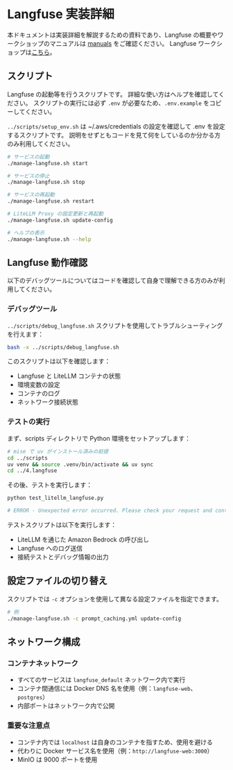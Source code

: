 # Langfuse 実装詳細

本ドキュメントは実装詳細を解説するための資料であり、Langfuse の概要やワークショップのマニュアルは [manuals](../manuals/README.md) をご確認ください。
Langfuse ワークショップは[こちら](../manuals/workshops/langfuse.md)。

## スクリプト

Langfuse の起動等を行うスクリプトです。
詳細な使い方はヘルプを確認してください。
スクリプトの実行には必ず `.env` が必要なため、`.env.example` をコピーしてください。

`../scripts/setup_env.sh` は ~/.aws/credentials の設定を確認して .env を設定するスクリプトです。
説明をせずともコードを見て何をしているのか分かる方のみ利用してください。

```bash
# サービスの起動
./manage-langfuse.sh start

# サービスの停止
./manage-langfuse.sh stop

# サービスの再起動
./manage-langfuse.sh restart

# LiteLLM Proxy の設定更新と再起動
./manage-langfuse.sh update-config

# ヘルプの表示
./manage-langfuse.sh --help
```

## Langfuse 動作確認

以下のデバッグツールについてはコードを確認して自身で理解できる方のみが利用してください。


### デバッグツール

`../scripts/debug_langfuse.sh` スクリプトを使用してトラブルシューティングを行えます：

```bash
bash -x ../scripts/debug_langfuse.sh
```

このスクリプトは以下を確認します：
- Langfuse と LiteLLM コンテナの状態
- 環境変数の設定
- コンテナのログ
- ネットワーク接続状態

### テストの実行

まず、scripts ディレクトリで Python 環境をセットアップします：

```bash
# mise で uv がインストール済みの前提
cd ../scripts
uv venv && source .venv/bin/activate && uv sync
cd ../4.langfuse
```

その後、テストを実行します：

```bash
python test_litellm_langfuse.py

# ERROR - Unexpected error occurred. Please check your request and contact support: https://langfuse.com/support. このようなワーニングが出ることがありますが、既知の Langfuse のバグのため動作に問題はありません。https://github.com/orgs/langfuse/discussions/6194
```

テストスクリプトは以下を実行します：
- LiteLLM を通じた Amazon Bedrock の呼び出し
- Langfuse へのログ送信
- 接続テストとデバッグ情報の出力

## 設定ファイルの切り替え

スクリプトでは `-c` オプションを使用して異なる設定ファイルを指定できます。

```bash
# 例
./manage-langfuse.sh -c prompt_caching.yml update-config
```

## ネットワーク構成

### コンテナネットワーク
- すべてのサービスは `langfuse_default` ネットワーク内で実行
- コンテナ間通信には Docker DNS 名を使用（例：`langfuse-web`、`postgres`）
- 内部ポートはネットワーク内で公開

### 重要な注意点
- コンテナ内では `localhost` は自身のコンテナを指すため、使用を避ける
- 代わりに Docker サービス名を使用（例：`http://langfuse-web:3000`）
- MinIO は 9000 ポートを使用